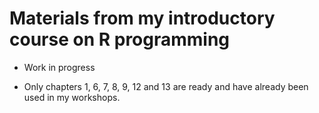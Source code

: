 # Materials from my introductory course on R programming

- Work in progress

- Only chapters 1, 6, 7, 8, 9, 12 and 13 are ready and have already been used in my workshops.
